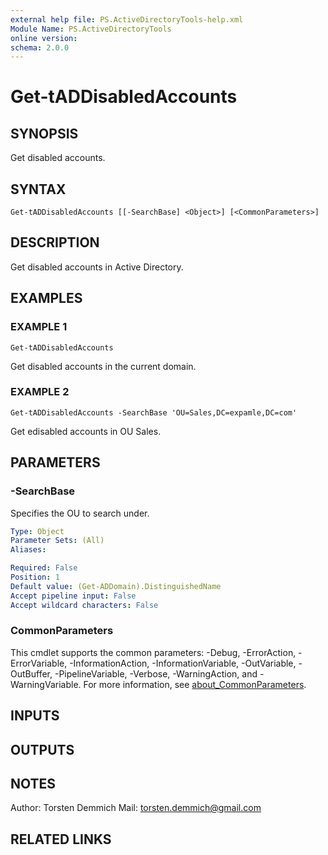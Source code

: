 ```yaml
---
external help file: PS.ActiveDirectoryTools-help.xml
Module Name: PS.ActiveDirectoryTools
online version:
schema: 2.0.0
---
```


# Get-tADDisabledAccounts

## SYNOPSIS
Get disabled accounts.

## SYNTAX

```
Get-tADDisabledAccounts [[-SearchBase] <Object>] [<CommonParameters>]
```

## DESCRIPTION
Get disabled accounts in Active Directory.

## EXAMPLES

### EXAMPLE 1
```
Get-tADDisabledAccounts
```

Get disabled accounts in the current domain.

### EXAMPLE 2
```
Get-tADDisabledAccounts -SearchBase 'OU=Sales,DC=expamle,DC=com'
```

Get edisabled accounts in OU Sales.

## PARAMETERS

### -SearchBase
Specifies the OU to search under.

```yaml
Type: Object
Parameter Sets: (All)
Aliases:

Required: False
Position: 1
Default value: (Get-ADDomain).DistinguishedName
Accept pipeline input: False
Accept wildcard characters: False
```

### CommonParameters
This cmdlet supports the common parameters: -Debug, -ErrorAction, -ErrorVariable, -InformationAction, -InformationVariable, -OutVariable, -OutBuffer, -PipelineVariable, -Verbose, -WarningAction, and -WarningVariable. For more information, see [about_CommonParameters](http://go.microsoft.com/fwlink/?LinkID=113216).

## INPUTS

## OUTPUTS

## NOTES
Author: Torsten Demmich
Mail: torsten.demmich@gmail.com

## RELATED LINKS
